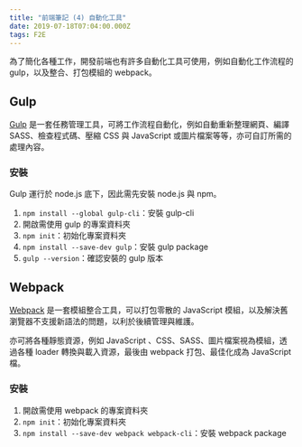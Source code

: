 ```yaml
---
title: "前端筆記 (4) 自動化工具"
date: 2019-07-18T07:04:00.000Z
tags: F2E
---
```


為了簡化各種工作，開發前端也有許多自動化工具可使用，例如自動化工作流程的 gulp，以及整合、打包模組的 webpack。

## Gulp

[Gulp](https://gulpjs.com/) 是一套任務管理工具，可將工作流程自動化，例如自動重新整理網頁、編譯 SASS、檢查程式碼、壓縮 CSS 與 JavaScript 或圖片檔案等等，亦可自訂所需的處理內容。

### 安裝

Gulp 運行於 node.js 底下，因此需先安裝 node.js 與 npm。

1. `npm install --global gulp-cli`：安裝 gulp-cli
2. 開啟需使用 gulp 的專案資料夾
3. `npm init`：初始化專案資料夾
4. `npm install --save-dev gulp`：安裝 gulp package
5. `gulp --version`：確認安裝的 gulp 版本

## Webpack

[Webpack](https://webpack.js.org/) 是一套模組整合工具，可以打包零散的 JavaScript 模組，以及解決舊瀏覽器不支援新語法的問題，以利於後續管理與維護。

亦可將各種靜態資源，例如 JavaScript 、CSS、SASS、圖片檔案視為模組，透過各種 loader 轉換與載入資源，最後由 webpack 打包、最佳化成為 JavaScript 檔。

### 安裝

1. 開啟需使用 webpack 的專案資料夾
2. `npm init`：初始化專案資料夾
3. `npm install --save-dev webpack webpack-cli`：安裝 webpack package
